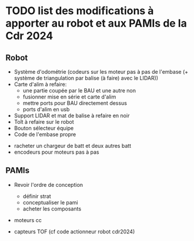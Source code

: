 # TODO list des modifications à apporter au robot et aux PAMIs de la Cdr 2024

## Robot

* Système d'odométrie (codeurs sur les moteur pas à pas de l'embase (+ système de triangulation par balise (à faire) avec le LIDAR))
* Carte d'alim à refaire:
    - une partie coupée par le BAU et une autre non
    - fusionner mise en série et carte d'alim
    - mettre ports pour BAU directement dessus
    - ports d'alim en usb
* Support LIDAR et mat de balise à refaire en noir
* Toît à refaire sur le robot
* Bouton sélecteur équipe
* Code de l'embase propre

- racheter un chargeur de batt et deux autres batt
- encodeurs pour moteurs pas à pas



## PAMIs

* Revoir l'ordre de conception
    * définir strat
    * conceptualiser le pami
    * acheter les composants

* moteurs cc
* capteurs TOF (cf code actionneur robot cdr2024)
